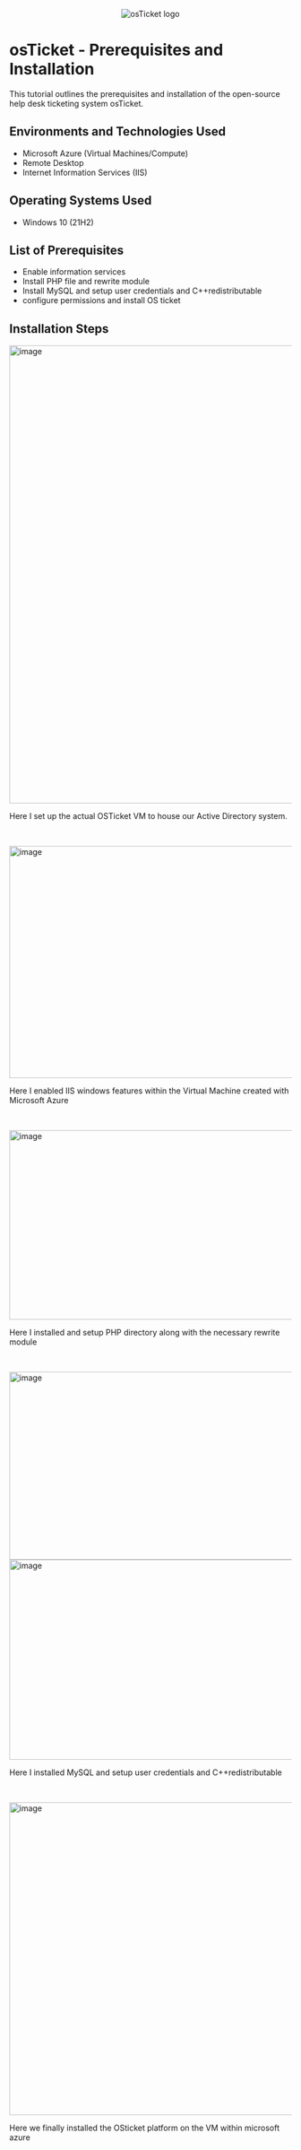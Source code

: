 <p align="center">
<img src="https://i.imgur.com/Clzj7Xs.png" alt="osTicket logo"/>
</p>

<h1>osTicket - Prerequisites and Installation</h1>
This tutorial outlines the prerequisites and installation of the open-source help desk ticketing system osTicket.<br />




<h2>Environments and Technologies Used</h2>

- Microsoft Azure (Virtual Machines/Compute)
- Remote Desktop
- Internet Information Services (IIS)

<h2>Operating Systems Used </h2>

- Windows 10</b> (21H2)

<h2>List of Prerequisites</h2>

- Enable information services
- Install PHP file and rewrite module
- Install MySQL and setup user credentials and C++redistributable 
- configure permissions and install OS ticket

<h2>Installation Steps</h2>

<p>
<img width="936" height="817" alt="image" src="https://github.com/user-attachments/assets/2e576679-c706-4d61-9436-db195f6d1207" />

</p>
<p>
Here I set up the actual OSTicket VM to house our Active Directory system.
</p>
<br />
<p>
<img width="615" height="414" alt="image" src="https://github.com/user-attachments/assets/eca2d548-1c45-4afe-81f0-13db31d84830" />


</p>
<p>
Here I enabled IIS windows features within the Virtual Machine created with Microsoft Azure
</p>
<br />

<p>
<img width="680" height="338" alt="image" src="https://github.com/user-attachments/assets/deae84a6-fcf1-4368-937d-1996f0354e2d" />


</p>
<p>
Here I installed and setup PHP directory along with the necessary rewrite module
</p>
<br />


<p>
<img width="679" height="335" alt="image" src="https://github.com/user-attachments/assets/f1fcb5ca-02f7-4ab8-955f-25492ee168e0" />

<img width="560" height="357" alt="image" src="https://github.com/user-attachments/assets/ce130f76-cbfb-407c-a6f2-ebbc12349c9c" />


</p>
<p>
Here I installed MySQL and setup user credentials and C++redistributable 
</p>
<br />
<p>

<img width="717" height="558" alt="image" src="https://github.com/user-attachments/assets/04c5e16d-0c5a-4611-8081-a156b14f1c8d" />


</p>
<p>
Here we finally installed the OSticket platform on the VM within microsoft azure
</p>
<br />
